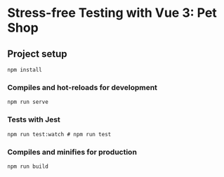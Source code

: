 # Stress-free Testing with Vue 3: Pet Shop

## Project setup
```
npm install
```

### Compiles and hot-reloads for development
```
npm run serve
```

### Tests with Jest

```
npm run test:watch # npm run test
```

### Compiles and minifies for production
```
npm run build
```
